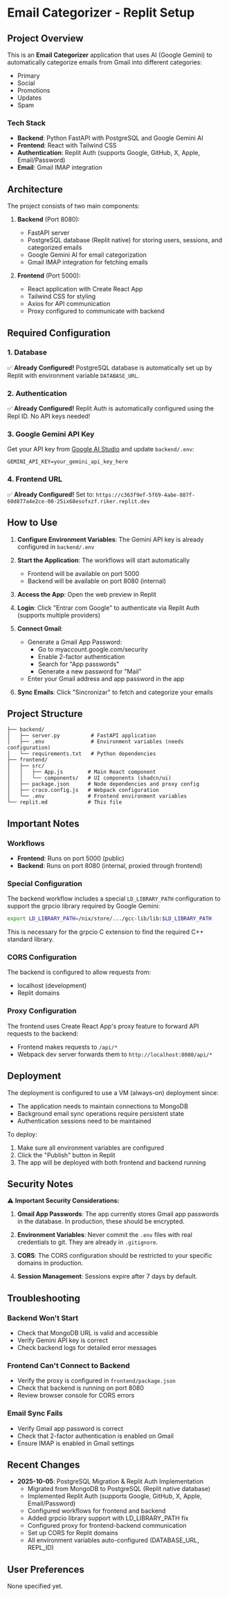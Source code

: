 # Email Categorizer - Replit Setup

## Project Overview

This is an **Email Categorizer** application that uses AI (Google Gemini) to automatically categorize emails from Gmail into different categories:
- Primary
- Social
- Promotions
- Updates
- Spam

### Tech Stack
- **Backend**: Python FastAPI with PostgreSQL and Google Gemini AI
- **Frontend**: React with Tailwind CSS
- **Authentication**: Replit Auth (supports Google, GitHub, X, Apple, Email/Password)
- **Email**: Gmail IMAP integration

## Architecture

The project consists of two main components:

1. **Backend** (Port 8080):
   - FastAPI server
   - PostgreSQL database (Replit native) for storing users, sessions, and categorized emails
   - Google Gemini AI for email categorization
   - Gmail IMAP integration for fetching emails

2. **Frontend** (Port 5000):
   - React application with Create React App
   - Tailwind CSS for styling
   - Axios for API communication
   - Proxy configured to communicate with backend

## Required Configuration

### 1. Database

✅ **Already Configured!** PostgreSQL database is automatically set up by Replit with environment variable `DATABASE_URL`.

### 2. Authentication

✅ **Already Configured!** Replit Auth is automatically configured using the Repl ID. No API keys needed!

### 3. Google Gemini API Key

Get your API key from [Google AI Studio](https://makersuite.google.com/app/apikey) and update `backend/.env`:

```
GEMINI_API_KEY=your_gemini_api_key_here
```

### 4. Frontend URL

✅ **Already Configured!** Set to: `https://c363f9ef-5f69-4abe-887f-60d877a4e2ce-00-25ix68esofxzf.riker.replit.dev`

## How to Use

1. **Configure Environment Variables**: The Gemini API key is already configured in `backend/.env`

2. **Start the Application**: The workflows will start automatically
   - Frontend will be available on port 5000
   - Backend will be available on port 8080 (internal)

3. **Access the App**: Open the web preview in Replit

4. **Login**: Click "Entrar com Google" to authenticate via Replit Auth (supports multiple providers)

5. **Connect Gmail**:
   - Generate a Gmail App Password:
     - Go to myaccount.google.com/security
     - Enable 2-factor authentication
     - Search for "App passwords"
     - Generate a new password for "Mail"
   - Enter your Gmail address and app password in the app

6. **Sync Emails**: Click "Sincronizar" to fetch and categorize your emails

## Project Structure

```
├── backend/
│   ├── server.py          # FastAPI application
│   ├── .env               # Environment variables (needs configuration)
│   └── requirements.txt   # Python dependencies
├── frontend/
│   ├── src/
│   │   ├── App.js        # Main React component
│   │   └── components/   # UI components (shadcn/ui)
│   ├── package.json      # Node dependencies and proxy config
│   ├── craco.config.js   # Webpack configuration
│   └── .env              # Frontend environment variables
└── replit.md             # This file

```

## Important Notes

### Workflows

- **Frontend**: Runs on port 5000 (public)
- **Backend**: Runs on port 8080 (internal, proxied through frontend)

### Special Configuration

The backend workflow includes a special `LD_LIBRARY_PATH` configuration to support the grpcio library required by Google Gemini:

```bash
export LD_LIBRARY_PATH=/nix/store/.../gcc-lib/lib:$LD_LIBRARY_PATH
```

This is necessary for the grpcio C extension to find the required C++ standard library.

### CORS Configuration

The backend is configured to allow requests from:
- localhost (development)
- Replit domains

### Proxy Configuration

The frontend uses Create React App's proxy feature to forward API requests to the backend:
- Frontend makes requests to `/api/*`
- Webpack dev server forwards them to `http://localhost:8080/api/*`

## Deployment

The deployment is configured to use a VM (always-on) deployment since:
- The application needs to maintain connections to MongoDB
- Background email sync operations require persistent state
- Authentication sessions need to be maintained

To deploy:
1. Make sure all environment variables are configured
2. Click the "Publish" button in Replit
3. The app will be deployed with both frontend and backend running

## Security Notes

⚠️ **Important Security Considerations:**

1. **Gmail App Passwords**: The app currently stores Gmail app passwords in the database. In production, these should be encrypted.

2. **Environment Variables**: Never commit the `.env` files with real credentials to git. They are already in `.gitignore`.

3. **CORS**: The CORS configuration should be restricted to your specific domains in production.

4. **Session Management**: Sessions expire after 7 days by default.

## Troubleshooting

### Backend Won't Start
- Check that MongoDB URL is valid and accessible
- Verify Gemini API key is correct
- Check backend logs for detailed error messages

### Frontend Can't Connect to Backend
- Verify the proxy is configured in `frontend/package.json`
- Check that backend is running on port 8080
- Review browser console for CORS errors

### Email Sync Fails
- Verify Gmail app password is correct
- Check that 2-factor authentication is enabled on Gmail
- Ensure IMAP is enabled in Gmail settings

## Recent Changes

- **2025-10-05**: PostgreSQL Migration & Replit Auth Implementation
  - Migrated from MongoDB to PostgreSQL (Replit native database)
  - Implemented Replit Auth (supports Google, GitHub, X, Apple, Email/Password)
  - Configured workflows for frontend and backend
  - Added grpcio library support with LD_LIBRARY_PATH fix
  - Configured proxy for frontend-backend communication
  - Set up CORS for Replit domains
  - All environment variables auto-configured (DATABASE_URL, REPL_ID)

## User Preferences

None specified yet.
